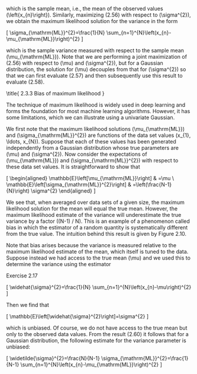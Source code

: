 which is the sample mean, i.e., the mean of the observed values \(\left\{x_{n}\right\}\). Similarly, maximizing (2.56) with respect to \(\sigma^{2}\), we obtain the maximum likelihood solution for the variance in the form

\[
\sigma_{\mathrm{ML}}^{2}=\frac{1}{N} \sum_{n=1}^{N}\left(x_{n}-\mu_{\mathrm{ML}}\right)^{2}
\]

which is the sample variance measured with respect to the sample mean \(\mu_{\mathrm{ML}}\). Note that we are performing a joint maximization of (2.56) with respect to \(\mu\) and \(\sigma^{2}\), but for a Gaussian distribution, the solution for \(\mu\) decouples from that for \(\sigma^{2}\) so that we can first evaluate (2.57) and then subsequently use this result to evaluate (2.58).

\title{
2.3.3 Bias of maximum likelihood
}

The technique of maximum likelihood is widely used in deep learning and forms the foundation for most machine learning algorithms. However, it has some limitations, which we can illustrate using a univariate Gaussian.

We first note that the maximum likelihood solutions \(\mu_{\mathrm{ML}}\) and \(\sigma_{\mathrm{ML}}^{2}\) are functions of the data set values \(x_{1}, \ldots, x_{N}\). Suppose that each of these values has been generated independently from a Gaussian distribution whose true parameters are \(\mu\) and \(\sigma^{2}\). Now consider the expectations of \(\mu_{\mathrm{ML}}\) and \(\sigma_{\mathrm{ML}}^{2}\) with respect to these data set values. It is straightforward to show that

\[
\begin{aligned}
\mathbb{E}\left[\mu_{\mathrm{ML}}\right] & =\mu \\
\mathbb{E}\left[\sigma_{\mathrm{ML}}^{2}\right] & =\left(\frac{N-1}{N}\right) \sigma^{2}
\end{aligned}
\]

We see that, when averaged over data sets of a given size, the maximum likelihood solution for the mean will equal the true mean. However, the maximum likelihood estimate of the variance will underestimate the true variance by a factor \((N-1) / N\). This is an example of a phenomenon called bias in which the estimator of a random quantity is systematically different from the true value. The intuition behind this result is given by Figure 2.10.

Note that bias arises because the variance is measured relative to the maximum likelihood estimate of the mean, which itself is tuned to the data. Suppose instead we had access to the true mean \(\mu\) and we used this to determine the variance using the estimator

Exercise 2.17

\[
\widehat{\sigma}^{2}=\frac{1}{N} \sum_{n=1}^{N}\left(x_{n}-\mu\right)^{2}
\]

Then we find that

\[
\mathbb{E}\left[\widehat{\sigma}^{2}\right]=\sigma^{2}
\]

which is unbiased. Of course, we do not have access to the true mean but only to the observed data values. From the result (2.60) it follows that for a Gaussian distribution, the following estimate for the variance parameter is unbiased:

\[
\widetilde{\sigma}^{2}=\frac{N}{N-1} \sigma_{\mathrm{ML}}^{2}=\frac{1}{N-1} \sum_{n=1}^{N}\left(x_{n}-\mu_{\mathrm{ML}}\right)^{2}
\]